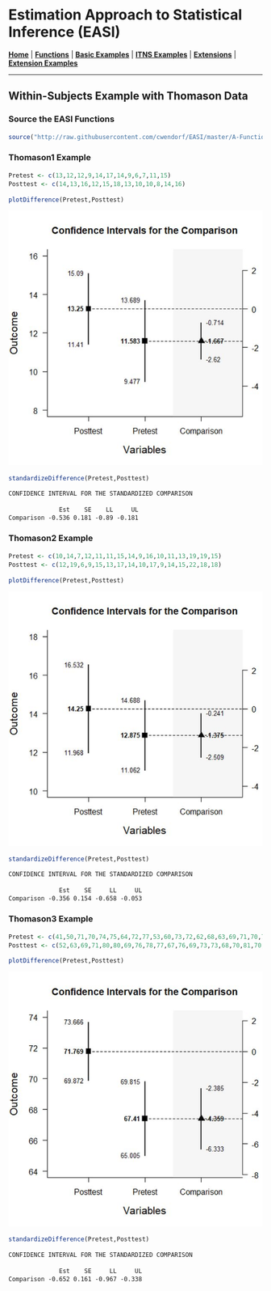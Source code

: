 # Estimation Approach to Statistical Inference (EASI)

[**Home**](https://github.com/cwendorf/EASI/) | 
[**Functions**](https://github.com/cwendorf/EASI/tree/master/A-Functions) | 
[**Basic Examples**](https://github.com/cwendorf/EASI/tree/master/B-BasicExamples) | 
[**ITNS Examples**](https://github.com/cwendorf/EASI/tree/master/C-ITNSExamples) | 
[**Extensions**](https://github.com/cwendorf/EASI/tree/master/D-Extensions) | 
[**Extension Examples**](https://github.com/cwendorf/EASI/tree/master/E-ExtensionExamples) 

---

## Within-Subjects Example with Thomason Data

### Source the EASI Functions

```r
source("http://raw.githubusercontent.com/cwendorf/EASI/master/A-Functions/ALL-EASI-FUNCTIONS.R")
```

### Thomason1 Example

```r
Pretest <- c(13,12,12,9,14,17,14,9,6,7,11,15)
Posttest <- c(14,13,16,12,15,18,13,10,10,8,14,16)
```
```r
plotDifference(Pretest,Posttest)
```
<kbd><img src="ThomasonFigure1.jpg"></kbd>
```r
standardizeDifference(Pretest,Posttest)
```
```
CONFIDENCE INTERVAL FOR THE STANDARDIZED COMPARISON

              Est    SE    LL     UL
Comparison -0.536 0.181 -0.89 -0.181
```

### Thomason2 Example

```r
Pretest <- c(10,14,7,12,11,11,15,14,9,16,10,11,13,19,19,15)
Posttest <- c(12,19,6,9,15,13,17,14,10,17,9,14,15,22,18,18)
```
```r
plotDifference(Pretest,Posttest)
```
<kbd><img src="ThomasonFigure2.jpg"></kbd>
```r
standardizeDifference(Pretest,Posttest)
```
```
CONFIDENCE INTERVAL FOR THE STANDARDIZED COMPARISON

              Est    SE     LL     UL
Comparison -0.356 0.154 -0.658 -0.053
```

### Thomason3 Example

```r
Pretest <- c(41,50,71,70,74,75,64,72,77,53,60,73,72,62,68,63,69,71,70,70,75,71,76,64,70,65,75,66,70,70,64,72,63,68,64,61,63,76,71)
Posttest <- c(52,63,69,71,80,80,69,76,78,77,67,76,69,73,73,68,70,81,70,76,77,75,69,77,70,76,65,64,72,71,63,78,71,77,67,66,73,75,75)
```
```r
plotDifference(Pretest,Posttest)
```
<kbd><img src="ThomasonFigure3.jpg"></kbd>
```r
standardizeDifference(Pretest,Posttest)
```
```
CONFIDENCE INTERVAL FOR THE STANDARDIZED COMPARISON

              Est    SE     LL     UL
Comparison -0.652 0.161 -0.967 -0.338
```

